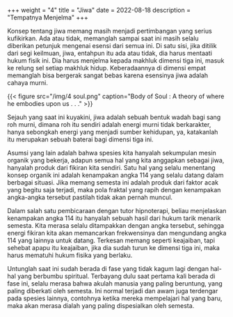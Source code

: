 +++
weight = "4"
title = "Jiwa"
date = 2022-08-18
description = "Tempatnya Menjelma"
+++

Konsep tentang jiwa memang masih menjadi pertimbangan yang serius kufikirkan. Ada atau tidak, memanglah sampai saat ini masih selalu diberikan petunjuk mengenai esensi dari semua ini. Di satu sisi, jika ditilik dari segi keilmuan, jiwa, entahpun itu ada atau tidak, dia harus mentaati hukum fisik ini. Dia harus menjelma kepada makhluk dimensi tiga ini, masuk ke relung sel setiap makhluk hidup. Keberadaannya di dimensi empat memanglah bisa bergerak sangat bebas karena esensinya jiwa adalah cahaya murni.

{{< figure src="/img/4 soul.png" caption="Body of Soul : A theory of where he embodies upon us . . ." >}}

Sejauh yang saat ini kuyakini, jiwa adalah sebuah bentuk wadah bagi sang roh murni, dimana roh itu sendiri adalah energi murni tidak berkarakter, hanya sebongkah energi yang menjadi sumber kehidupan, ya, katakanlah itu merupakan sebuah baterai bagi dimensi tiga ini.

Asumsi yang lain adalah bahwa spesies kita hanyalah sekumpulan mesin organik yang bekerja, adapun semua hal yang kita anggapkan sebagai jiwa, hanyalah produk dari fikiran kita sendiri. Satu hal yang selalu menentang konsep organik ini adalah kenampakan angka 114 yang selalu datang dalam berbagai situasi. Jika memang semesta ini adalah produk dari faktor acak yang begitu saja terjadi, maka pola fraktal yang rapih dengan kenampakan angka-angka tersebut pastilah tidak akan pernah muncul.

Dalam salah satu pembicaraan dengan tutor hipnoterapi, beliau menjelaskan kenampakan angka 114 itu hanyalah sebuah hasil dari hukum tarik menarik semesta. Kita merasa selalu ditampakkan dengan angka tersebut, sehingga energi fikiran kita akan memancarkan frekwensinya dan mengundang angka 114 yang lainnya untuk datang. Terkesan memang seperti keajaiban, tapi sehebat apapu itu keajaiban, jika dia sudah turun ke dimensi tiga ini, maka harus mematuhi hukum fisika yang berlaku.

Untunglah saat ini sudah berada di fase yang tidak kagum lagi dengan hal-hal yang berbumbu spiritual. Terbayang dulu saat pertama kali berada di fase ini, selalu merasa bahwa akulah manusia yang paling beruntung, yang paling diberkati oleh semesta. Ini normal terjadi dan awam juga terdengar pada spesies lainnya, contohnya ketika mereka mempelajari hal yang baru, maka akan merasa dialah yang paling dispesialkan oleh semesta.
